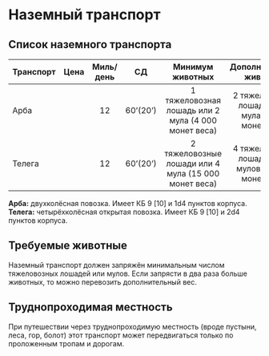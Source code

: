 # Наземный транспорт

## Список наземного транспорта

| Транспорт |          Цена          | Миль/день |    СД    |                   Минимум животных                   |                Дополнительные животные                |
| --------- | :--------------------: | :-------: | :------: | :--------------------------------------------------: | :---------------------------------------------------: |
| Арба      | <Coin v="100" t="g" /> |    12     | 60’(20’) | 1 тяжеловозная лошадь или 2 мула (4 000 монет веса)  |  2 тяжеловозные лошади или 4 мула (8 000 монет веса)  |
| Телега    | <Coin v="200" t="g" /> |    12     | 60’(20’) | 2 тяжеловозные лошади или 4 мула (15 000 монет веса) | 4 тяжеловозные лошади или 8 мулов (25 000 монет веса) |

**Арба:** двухколёсная повозка. Имеет КБ 9 [10] и 1d4 пунктов корпуса. **Телега:** четырёхколёсная открытая повозка. Имеет КБ 9 [10] и 2d4 пунктов корпуса.

## Требуемые животные

Наземный транспорт должен запряжён минимальным числом тяжеловозных лошадей или мулов. Если запрясти в два раза больше животных, то можно перевозить дополнительный вес.

## Труднопроходимая местность

При путешествии через труднопроходимую местность (вроде пустыни, леса, гор, болот) этот транспорт может передвигаться только по проложенным тропам и дорогам.
